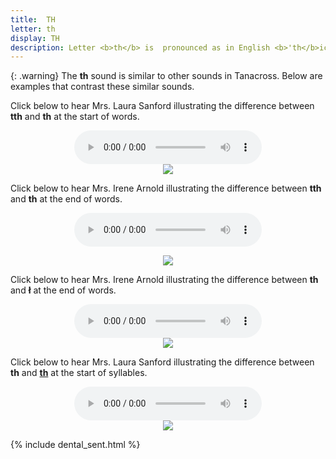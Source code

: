 ```yaml
---
title:  TH
letter: th
display: TH
description: Letter <b>th</b> is  pronounced as in English <b>'th</b>ick<b>' or 'th</b>in, and never as in English <b>'th</b>e' or '<b>th</b>is'.	It is  pronounced with the tip of the tongue between the teeth, permitting air to flow between the tongue and teeth. It is a voiceless sound (made without the vocal cords vibrating).
---
```




{: .warning}
The <b>th</b> sound is similar to other sounds in Tanacross. Below are examples that contrast these similar sounds.

Click below to hear Mrs. Laura Sanford illustrating the difference between <b>tth</b> and <b>th</b>	 at the start of words.

<center>
<audio controls src="{{ site.baseurl }}/assets/audio/tth_th_comp_ls.mp3" type="audio/mpeg">Your browser does not support the audio element.</audio><br/>
<img src="{{ site.baseurl }}/assets/gif//tth_th_comp.gif" border="0">
</center>

Click below to hear Mrs. Irene Arnold illustrating the difference between <b>tth</b> and <b>th</b> at the end of words.


<center>
<audio controls src="{{ site.baseurl }}/assets/audio/tth_th_final_comp.mp3" type="audio/mpeg">Your browser does not support the audio element.</audio>
<p><img src="{{ site.baseurl }}/assets/gif//tth_th_final_comp.gif" border="0"></p>
</center>


Click below to hear Mrs. Irene Arnold illustrating the difference between <b>th</b> and <b>&#322;</b> at the end of words.

<center>
<audio controls src="{{ site.baseurl }}/assets/audio/th_L_final_comp.mp3" type="audio/mpeg">Your browser does not support the audio element.</audio><br/>
<img src="{{ site.baseurl }}/assets/gif//th_L_final_comp.gif" border="0">
</center>


Click below to hear Mrs. Laura Sanford illustrating the difference between <b>th</b> and <b><u>th</u></b> at the start of syllables.

<center>
<audio controls src="{{ site.baseurl }}/assets/audio/th_th_under_comp_ls.mp3" type="audio/mpeg">Your browser does not support the audio element.</audio><br/>
<img src="{{ site.baseurl }}/assets/gif//th_th_under_comp.gif" border="0">
</center>

{% include dental_sent.html %}


						
